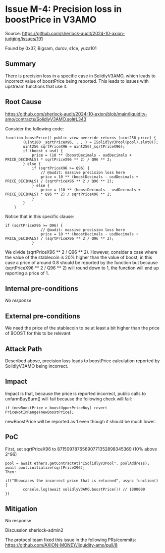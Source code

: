 # Issue M-4: Precision loss in boostPrice in V3AMO
Source: https://github.com/sherlock-audit/2024-10-axion-judging/issues/191

Found by
0x37, Bigsam, durov, s1ce, yuza101

## Summary
There is precision loss in a specific case in SolidlyV3AMO, which leads to incorrect value of boostPrice being reported. This leads to issues with upstream functions that use it.

## Root Cause
https://github.com/sherlock-audit/2024-10-axion/blob/main/liquidity-amo/contracts/SolidlyV3AMO.sol#L343

Consider the following code:
```
function boostPrice() public view override returns (uint256 price) {  
        (uint160 _sqrtPriceX96, , , ) = ISolidlyV3Pool(pool).slot0();  
        uint256 sqrtPriceX96 = uint256(_sqrtPriceX96);  
        if (boost < usd) {  
            price = (10 ** (boostDecimals - usdDecimals + PRICE_DECIMALS) * sqrtPriceX96 ** 2) / Q96 ** 2;  
        } else {  
            if (sqrtPriceX96 >= Q96) {  
                // @audit: massive precision loss here  
                price = 10 ** (boostDecimals - usdDecimals + PRICE_DECIMALS) / (sqrtPriceX96 ** 2 / Q96 ** 2);  
            } else {  
                price = (10 ** (boostDecimals - usdDecimals + PRICE_DECIMALS) * Q96 ** 2) / sqrtPriceX96 ** 2;  
            }  
        }  
    }
```
Notice that in this specific clause:
```
if (sqrtPriceX96 >= Q96) {  
                // @audit: massive precision loss here  
                price = 10 ** (boostDecimals - usdDecimals + PRICE_DECIMALS) / (sqrtPriceX96 ** 2 / Q96 ** 2);  
            }
```
We divide (sqrtPriceX96 ** 2 / Q96 ** 2). However, consider a case where the value of the stablecoin is 20% higher than the value of boost; in this case a price of around 0.8 should be reported by the function but because (sqrtPriceX96 ** 2 / Q96 ** 2) will round down to 1, the function will end up reporting a price of 1.

## Internal pre-conditions
*No response*

## External pre-conditions
We need the price of the stablecoin to be at least a bit higher than the price of BOOST for this to be relevant

## Attack Path
Described above, precision loss leads to boostPrice calculation reported by SolidlyV3AMO being incorrect.

## Impact
Impact is that, because the price is reported incorrect, public calls to unfarmBuyBurn() will fail because the following check will fail:
```
if (newBoostPrice > boostUpperPriceBuy) revert PriceNotInRange(newBoostPrice);
```
newBoostPrice will be reported as 1 even though it should be much lower.

## PoC
First, set sqrtPriceX96 to 87150978765690771352898345369 (10% above 2^96)
```
pool = await ethers.getContractAt("ISolidlyV3Pool", poolAddress);  
await pool.initialize(sqrtPriceX96);  
Then:

if("Showcases the incorrect price that is returned", async function() {  
        console.log(await solidlyV3AMO.boostPrice()) // 1000000  
})
```

## Mitigation
No response

Discussion
sherlock-admin2

The protocol team fixed this issue in the following PRs/commits:
https://github.com/AXION-MONEY/liquidity-amo/pull/8
